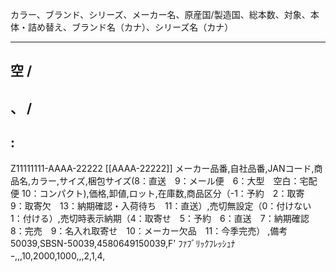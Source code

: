 カラー、ブランド、シリーズ、メーカー名、原産国/製造国、総本数、対象、本体・詰め替え、ブランド名（カナ）、シリーズ名（カナ）

-------
空
/
-------
、
/
-------
>
:
-------
Z11111111-AAAA-22222
[[AAAA-22222]]
メーカー品番,自社品番,JANコード,商品名,カラー,サイズ,梱包サイズ(8：直送　9：メール便　6：大型　空白：宅配便 10：コンパクト),価格,卸値,ロット,在庫数,商品区分（-1：予約　2：取寄　9：取寄欠　13：納期確認・入荷待ち　11：直送）,売切無設定（0：付けない　1：付ける）,売切時表示納期（4：取寄せ　5：予約　6：直送　7：納期確認　8：完売　9：名入れ取寄せ　10：メーカー欠品　11：今季完売） ,備考
50039,SBSN-50039,4580649150039,F' ﾌｧﾌﾞﾘｯｸﾌﾚｯｼｭﾅｰ,,,10,2000,1000,,,2,1,4,
